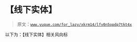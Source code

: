 # 【线下实体】

> 原文：[`www.yuque.com/for_lazy/xkrm14/lfv0n5opdp7tkt4x`](https://www.yuque.com/for_lazy/xkrm14/lfv0n5opdp7tkt4x)

以下为：【线下实体】相关风向标

